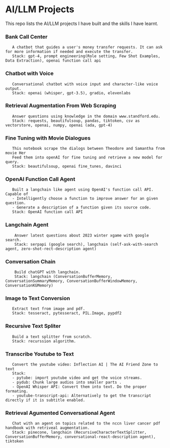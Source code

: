 # AI/LLM Projects
This repo lists the AI/LLM projects I have built and the skills I have learnt.

### Bank Call Center
       A chatbot that guides a user's money transfer requests. It can ask for more information if needed and execute the transfer.
       Stack: gpt-4, prompt engineering(Role setting, Few Shot Examples, Data Extraction), openai function call api
### Chatbot with Voice
       Conversational chatbot with voice input and character-like voice output.
       Stack: openai (whisper, gpt-3.5), gradio, elevenlabs
### Retrieval Augmentation From Web Scraping 
       Answer questions using knowledge in the domain www.standford.edu.
       Stack: requests, beautifulsoup, pandas, tiktoken, csv as vectorstore, openai, numpy, openai (ada, gpt-4)
### Fine Tuning with Movie Dialogues
       This notebook scrape the dialogs between Theodore and Samantha from movie Her
       Feed them into openAI for fine tuning and retrieve a new model for query.
       Stack: beautifulsoup, openai fine_tunes, davinci
### OpenAI Function Call Agent
       Built a langchain like agent using OpenAI's function call API. Capable of
       - Intelligently choose a function to improve answer for an given question.
       - Generate a description of a function given its source code.
       Stack: OpenAI function call API
### Langchain Agent
        Answer latest questions about 2023 winter xgame with google search.
        Stack: serpapi (google search), langchain (self-ask-with-search agent, zero-shot-rect-description agent)
### Conversation Chain 
        Build chatGPT with langchain.
        Stack: langchain (ConversationBufferMemory, ConversationSummaryMemory, ConversationBufferWindowMemory, ConversationKGMemory)
### Image to Text Conversion 
       Extract text from image and pdf.
       Stack: tesseract, pytesseract, PIL.Image, pypdf2
### Recursive Text Spliter 
       Build a text splitter from scratch.
       Stack: recurssion algorithm.
### Transcribe Youtube to Text 
       Convert the youtube video: Inflection AI | The AI Friend Zone to text 
       Stack:
       - pytube: import youtube video and get the voice streams.
       - pydub: Chunk large audios into smaller parts .
       - OpenAI Whisper API: Convert them into text. Do the proper formating. 
       - youtube-transcript-api: Alternatively to get the transcript directly if it is subtitle enabled.
### Retrieval Agumented Conversational Agent 
       Chat with an agent on topics related to the nccn liver cancer pdf handbook with retriveal augmentation. 
       Stack: pinecone, langchain (RecursiveCharacterTextSplitter, ConversationBufferMemory, conversational-react-description agent), tiktoken
